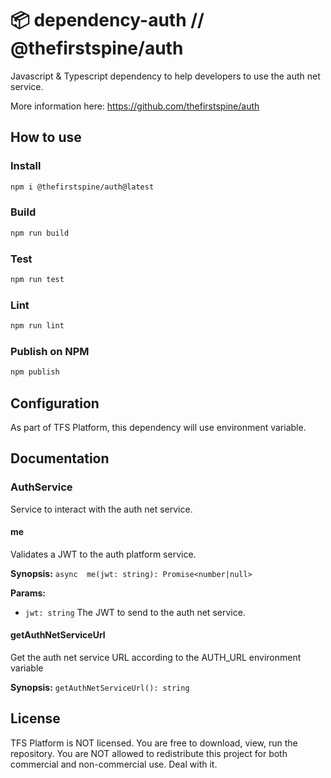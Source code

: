 
# 📦 dependency-auth // @thefirstspine/auth

Javascript & Typescript dependency to help developers to use the auth net service.

More information here: <https://github.com/thefirstspine/auth>

## How to use

### Install

```bash
npm i @thefirstspine/auth@latest
```

### Build

```bash
npm run build
```

### Test

```bash
npm run test
```

### Lint

```bash
npm run lint
```

### Publish on NPM

```bash
npm publish
```

## Configuration

As part of TFS Platform, this dependency will use environment variable.

## Documentation

### AuthService

Service to interact with the auth net service.

#### me

Validates a JWT to the auth platform service.

**Synopsis:** `async  me(jwt: string): Promise<number|null>`

**Params:**

- `jwt: string` The JWT to send to the auth net service.

#### getAuthNetServiceUrl

Get the auth net service URL according to the AUTH_URL environment variable

**Synopsis:** `getAuthNetServiceUrl(): string`

## License

TFS Platform is NOT licensed. You are free to download, view, run the repository. You are NOT allowed to redistribute this project for both commercial and non-commercial use. Deal with it.
